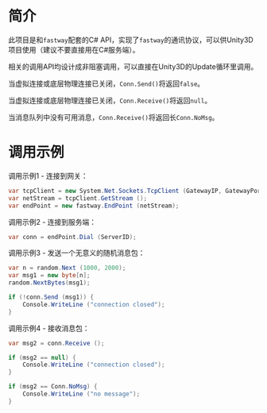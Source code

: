 简介
====

此项目是和`fastway`配套的C# API，实现了`fastway`的通讯协议，可以供Unity3D项目使用（建议不要直接用在C#服务端）。

相关的调用API均设计成非阻塞调用，可以直接在Unity3D的Update循环里调用。

当虚拟连接或底层物理连接已关闭，`Conn.Send()`将返回`false`。

当虚拟连接或底层物理连接已关闭，`Conn.Receive()`将返回`null`。

当消息队列中没有可用消息，`Conn.Receive()`将返回长`Conn.NoMsg`。

调用示例
=======

调用示例1 - 连接到网关：

```csharp
var tcpClient = new System.Net.Sockets.TcpClient (GatewayIP, GatewayPort);
var netStream = tcpClient.GetStream ();
var endPoint = new fastway.EndPoint (netStream);
```

调用示例2 - 连接到服务端：

```csharp
var conn = endPoint.Dial (ServerID);
```

调用示例3 - 发送一个无意义的随机消息包：

```csharp
var n = random.Next (1000, 2000);
var msg1 = new byte[n];
random.NextBytes(msg1);

if (!conn.Send (msg1)) {
	Console.WriteLine ("connection closed");
}
```

调用示例4 - 接收消息包：

```csharp
var msg2 = conn.Receive ();

if (msg2 == null) {
	Console.WriteLine ("connection closed");
}

if (msg2 == Conn.NoMsg) {
	Console.WriteLine ("no message");
}
```
